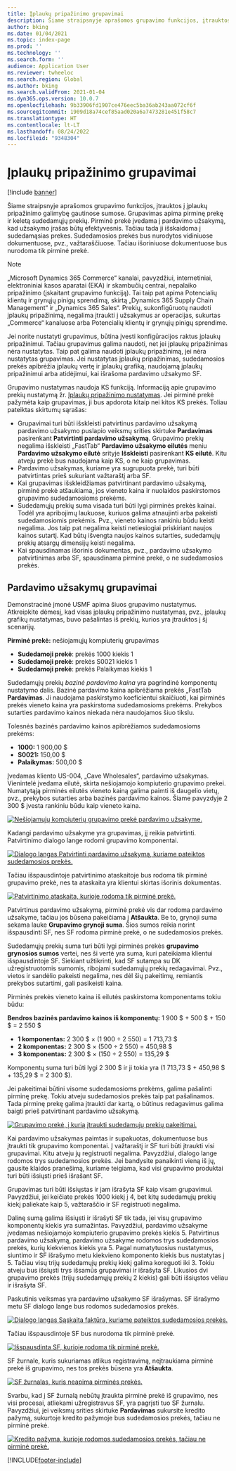 ```yaml
---
title: Įplaukų pripažinimo grupavimai
description: Šiame straipsnyje aprašomos grupavimo funkcijos, įtrauktos į įplaukų pripažinimo galimybę gautinose sumose. Grupavimas apima pirminę prekę ir keletą sudedamųjų prekių.
author: bking
ms.date: 01/04/2021
ms.topic: index-page
ms.prod: ''
ms.technology: ''
ms.search.form: ''
audience: Application User
ms.reviewer: twheeloc
ms.search.region: Global
ms.author: bking
ms.search.validFrom: 2021-01-04
ms.dyn365.ops.version: 10.0.7
ms.openlocfilehash: 9b33906fd1907ce476eec5ba36ab243aa072cf6f
ms.sourcegitcommit: 1909d18a74cef85aad020a6a7473281e451f58c7
ms.translationtype: HT
ms.contentlocale: lt-LT
ms.lasthandoff: 08/24/2022
ms.locfileid: "9348304"
---
```

# <a name="revenue-recognition-bundles"></a>Įplaukų pripažinimo grupavimai

[!include [banner](../includes/banner.md)]

Šiame straipsnyje aprašomos grupavimo funkcijos, įtrauktos į įplaukų pripažinimo galimybę gautinose sumose. Grupavimas apima pirminę prekę ir keletą sudedamųjų prekių. Pirminė prekė įvedama į pardavimo užsakymą, kad užsakymo įrašas būtų efektyvesnis. Tačiau tada ji išskaidoma į sudedamąsias prekes. Sudedamosios prekės bus nurodytos vidiniuose dokumentuose, pvz., važtaraščiuose. Tačiau išoriniuose dokumentuose bus nurodoma tik pirminė prekė.

> [!NOTE]
> „Microsoft Dynamics 365 Commerce“ kanalai, pavyzdžiui, internetiniai, elektroniniai kasos aparatai (EKA) ir skambučių centrai, nepalaiko pripažinimo (įskaitant grupavimo funkciją). Tai taip pat apima Potencialių klientų ir grynųjų pinigų sprendimą, skirtą „Dynamics 365 Supply Chain Management“ ir „Dynamics 365 Sales“. Prekių, sukonfigūruotų naudoti įplaukų pripažinimą, negalima įtraukti į užsakymus ar operacijas, sukurtas „Commerce“ kanaluose arba Potencialių klientų ir grynųjų pinigų sprendime.

Jei norite nustatyti grupavimus, būtina įvesti konfigūracijos raktus įplaukų pripažinimui. Tačiau grupavimus galima naudoti, net jei įplaukų pripažinimas nėra nustatytas. Taip pat galima naudoti įplaukų pripažinimą, jei nėra nustatytas grupavimas. Jei nustatytas įplaukų pripažinimas, sudedamosios prekės apibrėžia įplaukų vertę ir įplaukų grafiką, naudojamą įplaukų pripažinimui arba atidėjimui, kai išrašoma pardavimo užsakymo SF.

Grupavimo nustatymas naudoja KS funkciją. Informaciją apie grupavimo prekių nustatymą žr. [Įplaukų pripažinimo nustatymas](revenue-recognition-setup.md). Jei pirminė prekė pažymėta kaip grupavimas, ji bus apdorota kitaip nei kitos KS prekės. Toliau pateiktas skirtumų sąrašas:

- Grupavimai turi būti išskleisti patvirtinus pardavimo užsakymą pardavimo užsakymo puslapio veiksmų srities skirtuke **Pardavimas** pasirenkant **Patvirtinti pardavimo užsakymą**. Grupavimo prekių negalima išskleisti „FastTab“ **Pardavimo užsakymo eilutės** meniu **Pardavimo užsakymo eilutė** srityje **Išskleisti** pasirenkant **KS eilutė**. Kitu atveju prekė bus naudojama kaip KS, o ne kaip grupavimas.
- Pardavimo užsakymas, kuriame yra sugrupuota prekė, turi būti patvirtintas prieš sukuriant važtaraštį arba SF.
- Kai grupavimas išskleidžiamas patvirtinant pardavimo užsakymą, pirminė prekė atšaukiama, jos vieneto kaina ir nuolaidos paskirstomos grupavimo sudedamosioms prekėms.
- Sudedamųjų prekių suma visada turi būti lygi pirminės prekės kainai. Todėl yra apribojimų laukuose, kuriuos galima atnaujinti arba pakeisti sudedamosiomis prekėmis. Pvz., vieneto kainos rankiniu būdu keisti negalima. Jos taip pat negalima keisti netiesiogiai priskiriant naujos kainos sutartį. Kad būtų išvengta naujos kainos sutarties, sudedamųjų prekių atsargų dimensijų keisti negalima.
- Kai spausdinamas išorinis dokumentas, pvz., pardavimo užsakymo patvirtinimas arba SF, spausdinama pirminė prekė, o ne sudedamosios prekės.

## <a name="bundles-on-sales-orders"></a>Pardavimo užsakymų grupavimai

Demonstracinė įmonė USMF apima šiuos grupavimo nustatymus. Atkreipkite dėmesį, kad visas įplaukų pripažinimo nustatymas, pvz., įplaukų grafikų nustatymas, buvo pašalintas iš prekių, kurios yra įtrauktos į šį scenarijų.

**Pirminė prekė:** nešiojamųjų kompiuterių grupavimas

- **Sudedamoji prekė**: prekės 1000 kiekis 1
- **Sudedamoji prekė**: prekės S0021 kiekis 1
- **Sudedamoji prekė**: prekės Palaikymas kiekis 1

Sudedamųjų prekių *bazinė pardavimo kaina* yra pagrindinė komponentų nustatymo dalis. Bazinė pardavimo kaina apibrėžiama prekės „FastTab **Pardavimas**. Ji naudojama paskirstymo koeficientui skaičiuoti, kai pirminės prekės vieneto kaina yra paskirstoma sudedamosioms prekėms. Prekybos sutarties pardavimo kainos niekada nėra naudojamos šiuo tikslu.

Tolesnės bazinės pardavimo kainos apibrėžiamos sudedamosioms prekėms:

- **1000:** 1 900,00 $
- **S0021:** 150,00 $
- **Palaikymas:** 500,00 $

Įvedamas kliento US-004, „Cave Wholesales“, pardavimo užsakymas. Vienintelė įvedama eilutė, skirta nešiojamojo kompiuterio grupavimo prekei. Numatytąją pirminės eilutės vieneto kainą galima paimti iš daugelio vietų, pvz., prekybos sutarties arba bazinės pardavimo kainos. Šiame pavyzdyje 2 300 $ įvesta rankiniu būdu kaip vieneto kaina.

[![Nešiojamųjų kompiuterių grupavimo prekė pardavimo užsakyme.](./media/bundle-01.png)](./media/bundle-01.png)

Kadangi pardavimo užsakyme yra grupavimas, jį reikia patvirtinti. Patvirtinimo dialogo lange rodomi grupavimo komponentai.

[![Dialogo langas Patvirtinti pardavimo užsakymą, kuriame pateiktos sudedamosios prekės.](./media/bundle-02.png)](./media/bundle-02.png)

Tačiau išspausdintoje patvirtinimo ataskaitoje bus rodoma tik pirminė grupavimo prekė, nes ta ataskaita yra klientui skirtas išorinis dokumentas.

[![Patvirtinimo ataskaita, kurioje rodoma tik pirminė prekė.](./media/bundle-03.png)](./media/bundle-03.png)

Patvirtinus pardavimo užsakymą, pirminė prekė vis dar rodoma pardavimo užsakyme, tačiau jos būsena pakeičiama į **Atšaukta**. Be to, grynoji suma sekama lauke **Grupavimo grynoji suma**. Šios sumos reikia norint išspausdinti SF, nes SF rodoma pirminė prekė, o ne sudedamosios prekės.

Sudedamųjų prekių suma turi būti lygi pirminės prekės **grupavimo grynosios sumos** vertei, nes ši vertė yra suma, kuri pateikiama klientui išspausdintoje SF. Siekiant užtikrinti, kad SF sutampa su DK užregistruotomis sumomis, ribojami sudedamųjų prekių redagavimai. Pvz., vietos ir sandėlio pakeisti negalima, nes dėl šių pakeitimų, remiantis prekybos sutartimi, gali pasikeisti kaina.

Pirminės prekės vieneto kaina iš eilutės paskirstoma komponentams tokiu būdu:

**Bendros bazinės pardavimo kainos iš komponentų:** 1 900 $ + 500 $ + 150 $ = 2 550 $

- **1 komponentas:** 2 300 $ × (1 900 ÷ 2 550) = 1 713,73 $
- **2 komponentas:** 2 300 $ × (500 ÷ 2 550) = 450,98 $
- **3 komponentas:** 2 300 $ × (150 ÷ 2 550) = 135,29 $

Komponentų suma turi būti lygi 2 300 $ ir ji tokia yra (1 713,73 $ + 450,98 $ + 135,29 $ = 2 300 $).

Jei pakeitimai būtini visome sudedamosioms prekėms, galima pašalinti pirminę prekę. Tokiu atveju sudedamosios prekės taip pat pašalinamos. Tada pirminę prekę galima įtraukti dar kartą, o būtinus redagavimus galima baigti prieš patvirtinant pardavimo užsakymą.

[![Grupavimo prekė, į kurią įtraukti sudedamųjų prekių pakeitimai.](./media/bundle-04.png)](./media/bundle-04.png)

Kai pardavimo užsakymas paimtas ir supakuotas, dokumentuose bus įtraukti tik grupavimo komponentai. Į važtaraštį ir SF turi būti įtraukti visi grupavimai. Kitu atveju jų registruoti negalima. Pavyzdžiui, dialogo lange rodomos trys sudedamosios prekės. Jei bandysite panaikinti vieną iš jų, gausite klaidos pranešimą, kuriame teigiama, kad visi grupavimo produktai turi būti išsiųsti prieš išrašant SF.

Grupavimas turi būti išsiųstas ir jam išrašyta SF kaip visam grupavimui. Pavyzdžiui, jei keičiate prekės 1000 kiekį į 4, bet kitų sudedamųjų prekių kiekį paliekate kaip 5, važtaraščio ir SF registruoti negalima.

Dalinę sumą galima išsiųsti ir išrašyti SF tik tada, jei visų grupavimo komponentų kiekis yra sumažintas. Pavyzdžiui, pardavimo užsakyme įvedamas nešiojamojo kompiuterio grupavimo prekės kiekis 5. Patvirtinus pardavimo užsakymą, pardavimo užsakyme rodomos trys sudedamosios prekės, kurių kiekvienos kiekis yra 5. Pagal numatytuosius nustatymus, siuntimo ir SF išrašymo metu kiekvieno komponento kiekis bus nustatytas į 5. Tačiau visų trijų sudedamųjų prekių kiekį galima koreguoti iki 3. Tokiu atveju bus išsiųsti trys išsamūs grupavimai ir išrašyta SF. Likusios dvi grupavimo prekės (trijų sudedamųjų prekių 2 kiekis) gali būti išsiųstos vėliau ir išrašyta SF.

Paskutinis veiksmas yra pardavimo užsakymo SF išrašymas. SF išrašymo metu SF dialogo lange bus rodomos sudedamosios prekės.

[![Dialogo langas Sąskaita faktūra, kuriame pateiktos sudedamosios prekės.](./media/bundle-06.png)](./media/bundle-06.png)

Tačiau išspausdintoje SF bus nurodoma tik pirminė prekė.
 
[![Išspausdinta SF, kurioje rodoma tik pirminė prekė.](./media/bundle-07.png)](./media/bundle-07.png)

SF žurnale, kuris sukuriamas atlikus registravimą, neįtraukiama pirminė prekė iš grupavimo, nes tos prekės būsena yra **Atšaukta**.

[![SF žurnalas, kuris neapima pirminės prekės.](./media/bundle-08.png)](./media/bundle-08.png)

Svarbu, kad į SF žurnalą nebūtų įtraukta pirminė prekė iš grupavimo, nes visi procesai, atliekami užregistravus SF, yra pagrįsti tuo SF žurnalu. Pavyzdžiui, jei veiksmų srities skirtuke **Pardavimas** sukursite kredito pažymą, sukurtoje kredito pažymoje bus sudedamosios prekės, tačiau ne pirminė prekė.

[![Kredito pažyma, kurioje rodomos sudedamosios prekės, tačiau ne pirminė prekė.](./media/bundle-09.png)](./media/bundle-09.png)


[!INCLUDE[footer-include](../../includes/footer-banner.md)]
